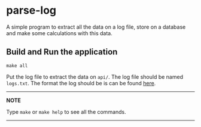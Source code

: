 # parse-log

A simple program to extract all the data on a log file, store on a database and make some calculations with this data.
        
## Build and Run the application
    make all

Put the log file to extract the data on ``api/``. The log file should be named `logs.txt`. The format the log should be is can be found [here](https://drive.google.com/file/d/1b9mpy5fXb3yQwcRDu03-pTBA2QCcLLTK/edit).

---
**NOTE**

Type ``make`` or ``make help`` to see all the commands.

---